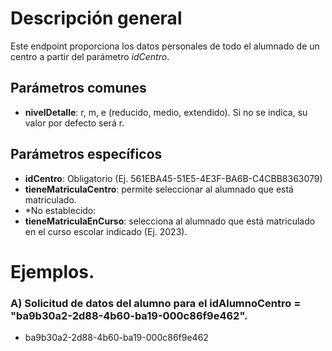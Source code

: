 # Descripción general

Este endpoint proporciona los datos personales de todo el alumnado de un centro a partir del parámetro *idCentro*.

## Parámetros comunes
* **nivelDetalle**: r, m, e (reducido, medio, extendido). Si no se indica, su valor por defecto será r.

## Parámetros específicos

* **idCentro**: Obligatorio (Ej. 561EBA45-51E5-4E3F-BA6B-C4CBB8363079)
* **tieneMatriculaCentro**: permite seleccionar al alumnado que está matriculado.
* *No establecido: 
* **tieneMatriculaEnCurso**: selecciona al alumnado que está matriculado en el curso escolar indicado (Ej. 2023).

# Ejemplos.
### A) Solicitud de datos del alumno para el idAlumnoCentro = "ba9b30a2-2d88-4b60-ba19-000c86f9e462".
* ba9b30a2-2d88-4b60-ba19-000c86f9e462
